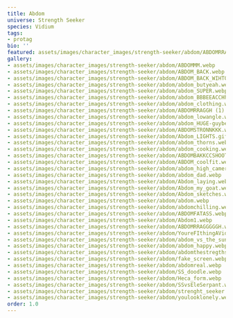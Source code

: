 ```yaml
---
title: Abdom
universe: Strength Seeker
species: Vidium
tags:
- protag
bio: ''
featured: assets/images/character_images/strength-seeker/abdom/ABDOMRRAGGGGGH.webp
gallery:
- assets/images/character_images/strength-seeker/abdom/ABDOMMM.webp
- assets/images/character_images/strength-seeker/abdom/ABDOM_BACK.webp
- assets/images/character_images/strength-seeker/abdom/ABDOM_BACK_WIHTOUT_SHOT.webp
- assets/images/character_images/strength-seeker/abdom/abdom_butyeah.webp
- assets/images/character_images/strength-seeker/abdom/abdom_SUPER.webp
- assets/images/character_images/strength-seeker/abdom/abdom_BBBEEACCHh.webp
- assets/images/character_images/strength-seeker/abdom/abdom_clothing.webp
- assets/images/character_images/strength-seeker/abdom/ABDOMRRAGGH (1).webp
- assets/images/character_images/strength-seeker/abdom/abdom_lowangle.webp
- assets/images/character_images/strength-seeker/abdom/abdom_HUGE-guybeloved.webp
- assets/images/character_images/strength-seeker/abdom/ABDOMSTRONNKKK.webp
- assets/images/character_images/strength-seeker/abdom/Abdom_LIGHTS.gif
- assets/images/character_images/strength-seeker/abdom/abdom_thorns.webp
- assets/images/character_images/strength-seeker/abdom/abdom_cooking.webp
- assets/images/character_images/strength-seeker/abdom/ABDOMBAKKCCSHOOTT.webp
- assets/images/character_images/strength-seeker/abdom/ABDOM_coolfit.webp
- assets/images/character_images/strength-seeker/abdom/abdom_high_camera.webp
- assets/images/character_images/strength-seeker/abdom/abdom_dad.webp
- assets/images/character_images/strength-seeker/abdom/Abdom_laying.webp
- assets/images/character_images/strength-seeker/abdom/Abdom_my_goat.webp
- assets/images/character_images/strength-seeker/abdom/Abdom_sketches.webp
- assets/images/character_images/strength-seeker/abdom/abdom.webp
- assets/images/character_images/strength-seeker/abdom/abdomchilling.webp
- assets/images/character_images/strength-seeker/abdom/ABDOMFATASS.webp
- assets/images/character_images/strength-seeker/abdom/Abdom1.webp
- assets/images/character_images/strength-seeker/abdom/ABDOMRRAGGGGGH.webp
- assets/images/character_images/strength-seeker/abdom/YoureFIthingAVidium.webp
- assets/images/character_images/strength-seeker/abdom/abdom_vs_the_sunf.webp
- assets/images/character_images/strength-seeker/abdom/abdom_happy.webp
- assets/images/character_images/strength-seeker/abdom/abdomthestregthseeker.webp
- assets/images/character_images/strength-seeker/abdom/fake_screen.webp
- assets/images/character_images/strength-seeker/abdom/abdomreal.webp
- assets/images/character_images/strength-seeker/abdom/SS_doodle.webp
- assets/images/character_images/strength-seeker/abdom/Heca_form.webp
- assets/images/character_images/strength-seeker/abdom/SSvsEleSerpant.webp
- assets/images/character_images/strength-seeker/abdom/strenght_seeker.webp
- assets/images/character_images/strength-seeker/abdom/youlooklonely.webp
order: 1.0
---
```

